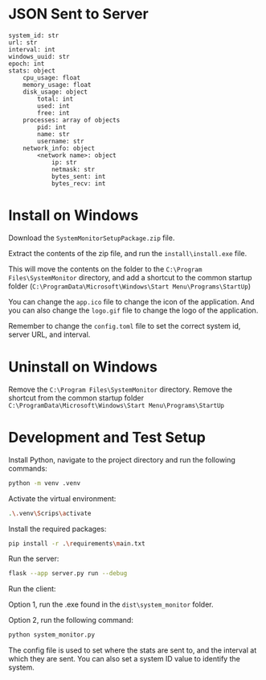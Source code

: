 # JSON Sent to Server

```text
system_id: str
url: str
interval: int
windows_uuid: str
epoch: int
stats: object
    cpu_usage: float
    memory_usage: float
    disk_usage: object
        total: int
        used: int
        free: int
    processes: array of objects
        pid: int
        name: str
        username: str
    network_info: object
        <network name>: object
            ip: str
            netmask: str
            bytes_sent: int
            bytes_recv: int
```

# Install on Windows

Download the `SystemMonitorSetupPackage.zip` file.

Extract the contents of the zip file, and run the `install\install.exe` file.

This will move the contents on the folder to the `C:\Program Files\SystemMonitor` directory, and
add a shortcut to the common startup folder (`C:\ProgramData\Microsoft\Windows\Start Menu\Programs\StartUp`)

You can change the `app.ico` file to change the icon of the application. And you can also change
the `logo.gif` file to change the logo of the application.

Remember to change the `config.toml` file to set the correct system id, server URL, and interval.

# Uninstall on Windows

Remove the `C:\Program Files\SystemMonitor` directory.
Remove the shortcut from the common startup folder `C:\ProgramData\Microsoft\Windows\Start Menu\Programs\StartUp`

# Development and Test Setup

Install Python, navigate to the project directory and run the following commands:

```bash
python -m venv .venv

```

Activate the virtual environment:

```bash
.\.venv\Scrips\activate
```

Install the required packages:

```bash
pip install -r .\requirements\main.txt
```

Run the server:

```bash
flask --app server.py run --debug
```

Run the client:

Option 1, run the .exe found in the `dist\system_monitor` folder.

Option 2, run the following command:

```bash
python system_monitor.py
```

The config file is used to set where the stats are sent to, 
and the interval at which they are sent. You can also set a
system ID value to identify the system.
